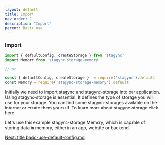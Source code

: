 ```yaml
---
layout: default
title: Import
nav_order: 1
description: "Import"
parent: Basic use
---
```


### Import
```javascript
import { defaultConfig, createStorage } from 'stagync'
import Memory from 'stagync-storage-memory'

// or

const { defaultConfig, createStorage }  = require('stagync').default
const Memory = require('stagync-storage-memory').default
```
Initially we need to import stagync and stagync-storage into our application. Using stagync-storage is essential. It defines the type of storage you will use for your storage. You can find some stagync-storages available on the internet or create them yourself. To learn more about stagync-storage click here.

Let's use this example stagync-storage Memory, which is capable of storing data in memory, either in an app, website or backend.

[Next: title basic-use-default-config.md](test)
